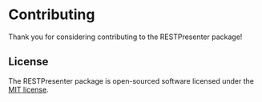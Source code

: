 # Contributing

Thank you for considering contributing to the RESTPresenter package!

## License

The RESTPresenter package is open-sourced software licensed under the [MIT license](https://opensource.org/licenses/MIT).
